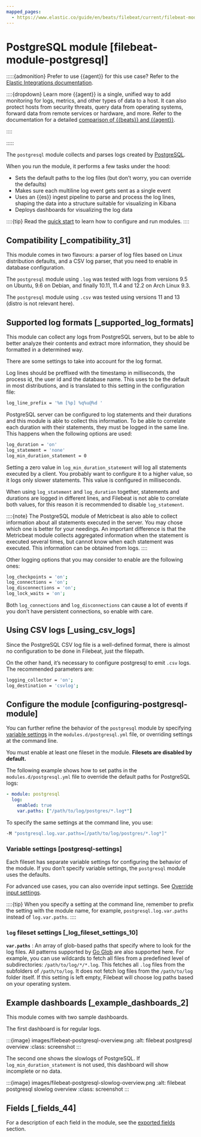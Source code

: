 ```yaml
---
mapped_pages:
  - https://www.elastic.co/guide/en/beats/filebeat/current/filebeat-module-postgresql.html
---
```


# PostgreSQL module [filebeat-module-postgresql]

:::::{admonition} Prefer to use {{agent}} for this use case?
Refer to the [Elastic Integrations documentation](integration-docs://reference/postgresql.md).

::::{dropdown} Learn more
{{agent}} is a single, unified way to add monitoring for logs, metrics, and other types of data to a host. It can also protect hosts from security threats, query data from operating systems, forward data from remote services or hardware, and more. Refer to the documentation for a detailed [comparison of {{beats}} and {{agent}}](docs-content://reference/fleet/index.md).

::::


:::::


The `postgresql` module  collects and parses logs created by [PostgreSQL](https://www.postgresql.org/).

When you run the module, it performs a few tasks under the hood:

* Sets the default paths to the log files (but don’t worry, you can override the defaults)
* Makes sure each multiline log event gets sent as a single event
* Uses an {{es}} ingest pipeline to parse and process the log lines, shaping the data into a structure suitable for visualizing in Kibana
* Deploys dashboards for visualizing the log data

::::{tip}
Read the [quick start](/reference/filebeat/filebeat-installation-configuration.md) to learn how to configure and run modules.
::::



## Compatibility [_compatibility_31]

This module comes in two flavours: a parser of log files based on Linux distribution defaults, and a CSV log parser, that you need to enable in database configuration.

The `postgresql` module using `.log` was tested with logs from versions 9.5 on Ubuntu, 9.6 on Debian, and finally 10.11, 11.4 and 12.2 on Arch Linux 9.3.

The `postgresql` module using `.csv` was tested using versions 11 and 13 (distro is not relevant here).


## Supported log formats [_supported_log_formats]

This module can collect any logs from PostgreSQL servers, but to be able to better analyze their contents and extract more information, they should be formatted in a determined way.

There are some settings to take into account for the log format.

Log lines should be preffixed with the timestamp in milliseconds, the process id, the user id and the database name. This uses to be the default in most distributions, and is translated to this setting in the configuration file:

```sh
log_line_prefix = '%m [%p] %q%u@%d '
```

PostgreSQL server can be configured to log statements and their durations and this module is able to collect this information. To be able to correlate each duration with their statements, they must be logged in the same line. This happens when the following options are used:

```sh
log_duration = 'on'
log_statement = 'none'
log_min_duration_statement = 0
```

Setting a zero value in `log_min_duration_statement` will log all statements executed by a client. You probably want to configure it to a higher value, so it logs only slower statements. This value is configured in milliseconds.

When using `log_statement` and `log_duration` together, statements and durations are logged in different lines, and Filebeat is not able to correlate both values, for this reason it is recommended to disable `log_statement`.

::::{note}
The PostgreSQL module of Metricbeat is also able to collect information about all statements executed in the server. You may chose which one is better for your needings. An important difference is that the Metricbeat module collects aggregated information when the statement is executed several times, but cannot know when each statement was executed. This information can be obtained from logs.
::::


Other logging options that you may consider to enable are the following ones:

```sh
log_checkpoints = 'on';
log_connections = 'on';
log_disconnections = 'on';
log_lock_waits = 'on';
```

Both `log_connections` and `log_disconnections` can cause a lot of events if you don’t have persistent connections, so enable with care.


## Using CSV logs [_using_csv_logs]

Since the PostgreSQL CSV log file is a well-defined format, there is almost no configuration to be done in Filebeat, just the filepath.

On the other hand, it’s necessary to configure postgresql to emit `.csv` logs. The recommended parameters are:

```sh
logging_collector = 'on';
log_destination = 'csvlog';
```


## Configure the module [configuring-postgresql-module]

You can further refine the behavior of the `postgresql` module by specifying [variable settings](#postgresql-settings) in the `modules.d/postgresql.yml` file, or overriding settings at the command line.

You must enable at least one fileset in the module. **Filesets are disabled by default.**

The following example shows how to set paths in the `modules.d/postgresql.yml` file to override the default paths for PostgreSQL logs:

```yaml
- module: postgresql
  log:
    enabled: true
    var.paths: ["/path/to/log/postgres/*.log*"]
```

To specify the same settings at the command line, you use:

```sh
-M "postgresql.log.var.paths=[/path/to/log/postgres/*.log*]"
```


### Variable settings [postgresql-settings]

Each fileset has separate variable settings for configuring the behavior of the module. If you don’t specify variable settings, the `postgresql` module uses the defaults.

For advanced use cases, you can also override input settings. See [Override input settings](/reference/filebeat/advanced-settings.md).

::::{tip}
When you specify a setting at the command line, remember to prefix the setting with the module name, for example, `postgresql.log.var.paths` instead of `log.var.paths`.
::::



### `log` fileset settings [_log_fileset_settings_10]

**`var.paths`**
:   An array of glob-based paths that specify where to look for the log files. All patterns supported by [Go Glob](https://golang.org/pkg/path/filepath/#Glob) are also supported here. For example, you can use wildcards to fetch all files from a predefined level of subdirectories: `/path/to/log/*/*.log`. This fetches all `.log` files from the subfolders of `/path/to/log`. It does not fetch log files from the `/path/to/log` folder itself. If this setting is left empty, Filebeat will choose log paths based on your operating system.


## Example dashboards [_example_dashboards_2]

This module comes with two sample dashboards.

The first dashboard is for regular logs.

:::{image} images/filebeat-postgresql-overview.png
:alt: filebeat postgresql overview
:class: screenshot
:::

The second one shows the slowlogs of PostgreSQL. If `log_min_duration_statement` is not used, this dashboard will show incomplete or no data.

:::{image} images/filebeat-postgresql-slowlog-overview.png
:alt: filebeat postgresql slowlog overview
:class: screenshot
:::


## Fields [_fields_44]

For a description of each field in the module, see the [exported fields](/reference/filebeat/exported-fields-postgresql.md) section.
